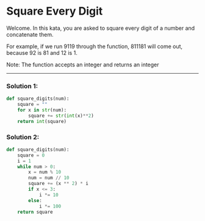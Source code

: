 # Square Every Digit

Welcome. In this kata, you are asked to square every digit of a number and concatenate them.

For example, if we run 9119 through the function, 811181 will come out, because 92 is 81 and 12 is 1.

Note: The function accepts an integer and returns an integer

---

### Solution 1:

```python
def square_digits(num):
    square = ""
    for x in str(num):
        square += str(int(x)**2)
    return int(square)
```

### Solution 2:

```python
def square_digits(num):
    square = 0
    i = 1
    while num > 0:
        x = num % 10
        num = num // 10
        square += (x ** 2) * i
        if x <= 3:
            i *= 10
        else:
            i *= 100
    return square
```
